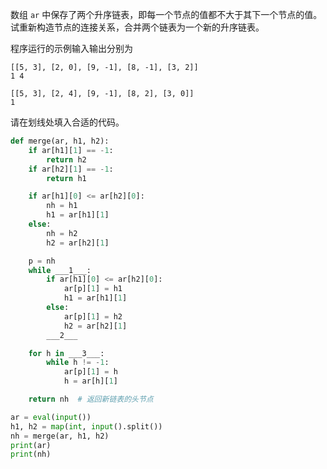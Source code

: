 数组 `ar` 中保存了两个升序链表，即每一个节点的值都不大于其下一个节点的值。试重新构造节点的连接关系，合并两个链表为一个新的升序链表。

程序运行的示例输入输出分别为
```input
[[5, 3], [2, 0], [9, -1], [8, -1], [3, 2]]
1 4
```
```output
[[5, 3], [2, 4], [9, -1], [8, 2], [3, 0]]
1
```

请在划线处填入合适的代码。
```py
def merge(ar, h1, h2):
    if ar[h1][1] == -1:
        return h2
    if ar[h2][1] == -1:
        return h1

    if ar[h1][0] <= ar[h2][0]:
        nh = h1
        h1 = ar[h1][1]
    else:
        nh = h2
        h2 = ar[h2][1]

    p = nh
    while ___1___:
        if ar[h1][0] <= ar[h2][0]:
            ar[p][1] = h1
            h1 = ar[h1][1]
        else:
            ar[p][1] = h2
            h2 = ar[h2][1]
        ___2___

    for h in ___3___:
        while h != -1:
            ar[p][1] = h
            h = ar[h][1]

    return nh  # 返回新链表的头节点

ar = eval(input())
h1, h2 = map(int, input().split())
nh = merge(ar, h1, h2)
print(ar)
print(nh)
```
